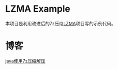 # LZMA Example

本项目是利用改进后的7z压缩[LZMA](https://github.com/FindHao/LZMA)项目写的示例代码。

# 博客

[java使用7z压缩解压](https://www.findhao.net/easycoding/2129)